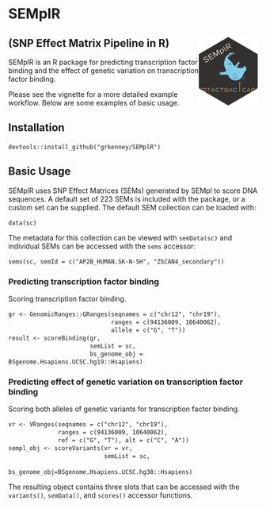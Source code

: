 # SEMplR
## (SNP Effect Matrix Pipeline in R) <a href="https://grkenney.github.io/SEMplR"><img src="man/figures/SEMplR-B.png" align="right" height="138" alt="SEMplR website" style="float:right; height:138px;" /></a>


SEMplR is an R package for predicting transcription factor binding and the effect of genetic variation on transcription factor binding.

Please see the vignette for a more detailed example workflow. Below are some examples of basic usage.

## Installation

```
devtools::install_github("grkenney/SEMplR")
```

## Basic Usage

SEMplR uses SNP Effect Matrices (SEMs) generated by SEMpl to score DNA sequences. A default set of 223 SEMs is included with the package, or a custom set can be supplied. The default SEM collection can be loaded with:

```
data(sc)
```

The metadata for this collection can be viewed with `semData(sc)` and individual SEMs can be accessed with the `sems` accessor:

```
sems(sc, semId = c("AP2B_HUMAN.SK-N-SH", "ZSCAN4_secondary"))
```

### Predicting transcription factor binding

Scoring transcription factor binding.

```
gr <- GenomicRanges::GRanges(seqnames = c("chr12", "chr19"),
                             ranges = c(94136009, 10640062), 
                             allele = c("G", "T"))
result <- scoreBinding(gr, 
                       semList = sc, 
                       bs_genome_obj = BSgenome.Hsapiens.UCSC.hg19::Hsapiens)
```

### Predicting effect of genetic variation on transcription factor binding

Scoring both alleles of genetic variants for transcription factor binding.

```
vr <- VRanges(seqnames = c("chr12", "chr19"),
              ranges = c(94136009, 10640062), 
              ref = c("G", "T"), alt = c("C", "A"))
sempl_obj <- scoreVariants(vr = vr,
                           semList = sc,
                           bs_genome_obj=BSgenome.Hsapiens.UCSC.hg38::Hsapiens)
```

The resulting object contains three slots that can be accessed with the `variants()`, `semData()`, and `scores()` accessor functions.


